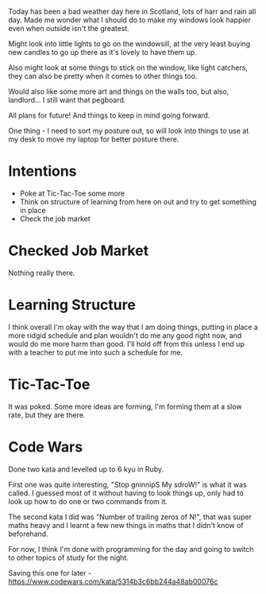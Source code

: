 Today has been a bad weather day here in Scotland, lots of harr and rain all day. Made me wonder what I should do to make my windows look happier even when outside isn't the greatest.

Might look into little lights to go on the windowsill, at the very least buying new candles to go up there as it's lovely to have them up.

Also might look at some things to stick on the window, like light catchers, they can also be pretty when it comes to other things too.

Would also like some more art and things on the walls too, but also, landlord... I still want that pegboard.

All plans for future! And things to keep in mind going forward.

One thing - I need to sort my posture out, so will look into things to use at my desk to move my laptop for better posture there.

# Intentions
- Poke at Tic-Tac-Toe some more
- Think on structure of learning from here on out and try to get something in place
- Check the job market

# Checked Job Market
Nothing really there.

# Learning Structure
I think overall I'm okay with the way that I am doing things, putting in place a more ridgid schedule and plan wouldn't do me any good right now, and would do me more harm than good. I'll hold off from this unless I end up with a teacher to put me into such a schedule for me.

# Tic-Tac-Toe
It was poked. Some more ideas are forming, I'm forming them at a slow rate, but they are there.

# Code Wars
Done two kata and levelled up to 6 kyu in Ruby.

First one was quite interesting, "Stop gninnipS My sdroW!" is what it was called. I guessed most of it without having to look things up, only had to look up how to do one or two commands from it.

The second kata I did was "Number of trailing zeros of N!", that was super maths heavy and I learnt a few new things in maths that I didn't know of beforehand.

For now, I think I'm done with programming for the day and going to switch to other topics of study for the night.

Saving this one for later - https://www.codewars.com/kata/5314b3c6bb244a48ab00076c